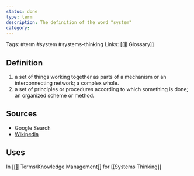 ```yaml
---
status: done
type: term
description: The definition of the word "system"
category: 
---
```

Tags: #term #system #systems-thinking
Links: [[📇 Glossary]]

## Definition
1. a set of things working together as parts of a mechanism or an interconnecting network; a complex whole.
2. a set of principles or procedures according to which something is done; an organized scheme or method.

## Sources
- Google Search
- [Wikipedia](https://en.wikipedia.org/wiki/System)

## Uses
In [[📇 Terms/Knowledge Management]] for [[Systems Thinking]]